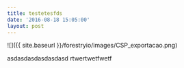 ```yaml
---
title: testetesfds
date: '2016-08-18 15:05:00'
layout: post
---
```

![]({{ site.baseurl }}/forestryio/images/CSP_exportacao.png)

asdasdasdasdasdasd
rtwertwetfwetf